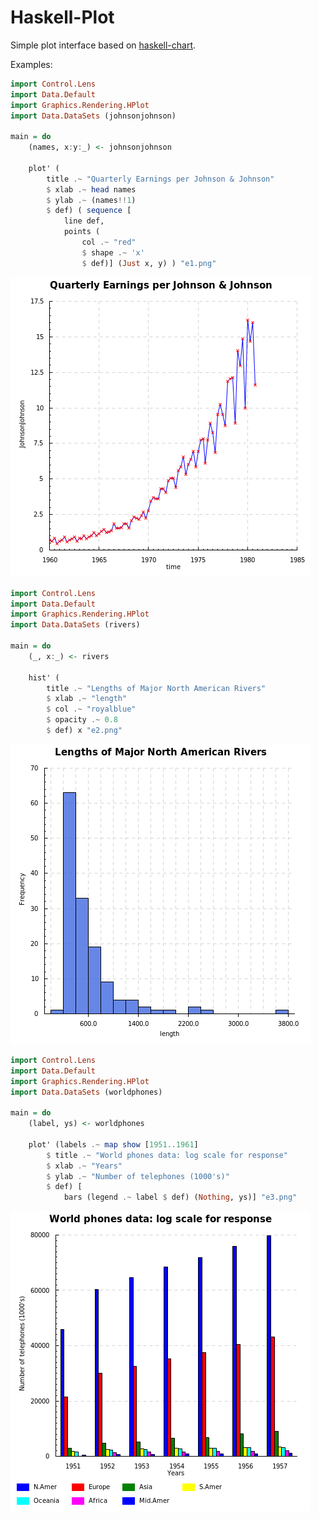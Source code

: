 Haskell-Plot
=================

Simple plot interface based on [haskell-chart](https://github.com/timbod7/haskell-chart).

Examples:

```haskell
import Control.Lens
import Data.Default
import Graphics.Rendering.HPlot
import Data.DataSets (johnsonjohnson)

main = do
    (names, x:y:_) <- johnsonjohnson

    plot' (
        title .~ "Quarterly Earnings per Johnson & Johnson" 
        $ xlab .~ head names
        $ ylab .~ (names!!1)
        $ def) ( sequence [
            line def,
            points (
                col .~ "red" 
                $ shape .~ 'x'
                $ def)] (Just x, y) ) "e1.png"
```

![](examples/e1.png)

```haskell
import Control.Lens
import Data.Default
import Graphics.Rendering.HPlot
import Data.DataSets (rivers)

main = do
    (_, x:_) <- rivers

    hist' (
        title .~ "Lengths of Major North American Rivers" 
        $ xlab .~ "length"
        $ col .~ "royalblue"
        $ opacity .~ 0.8
        $ def) x "e2.png"
```

![](examples/e2.png)

```haskell
import Control.Lens
import Data.Default
import Graphics.Rendering.HPlot
import Data.DataSets (worldphones)

main = do
    (label, ys) <- worldphones

    plot' (labels .~ map show [1951..1961]
        $ title .~ "World phones data: log scale for response"
        $ xlab .~ "Years"
        $ ylab .~ "Number of telephones (1000's)"
        $ def) [
            bars (legend .~ label $ def) (Nothing, ys)] "e3.png"
```

![](examples/e3.png)
